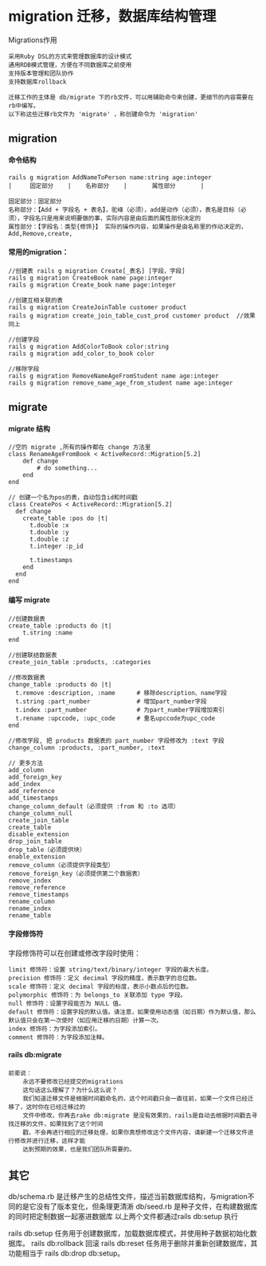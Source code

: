 # migration 迁移，数据库结构管理

Migrations作用

	采用Ruby DSL的方式来管理数据库的设计模式
	通用RDB模式管理，方便在不同数据库之前使用
	支持版本管理和团队协作
	支持数据库rollback

	迁移工作的主体是 db/migrate 下的rb文件，可以用辅助命令来创建，更细节的内容需要在rb中编写。
	以下称这些迁移rb文件为 'migrate' ，称创建命令为 'migration'


## migration 

#### 命令结构

	rails g migration AddNameToPerson name:string age:integer
	|     固定部分    |    名称部分    |       属性部分       |

	固定部分：固定部分
	名称部分：【Add + 字段名 + 表名】，驼峰（必须），add是动作（必须），表名是目标（必须），字段名只是用来说明要做的事，实际内容是由后面的属性部份决定的
	属性部分：【字段名：类型{修饰}】 实际的操作内容，如果操作是由名称里的作动决定的，Add,Remove,create,

#### 常用的migration：
	
	//创建表 rails g migration Create[_表名] [字段，字段]
	rails g migration CreateBook name page:integer
	rails g migration Create_book name page:integer

	//创建互相关联的表
	rails g migration CreateJoinTable customer product
	rails g migration create_join_table_cust_prod customer product	//效果同上

	//创建字段
	rails g migration AddColorToBook color:string
	rails g migration add_color_to_book color

	//移除字段
	rails g migration RemoveNameAgeFromStudent name age:integer
	rails g migration remove_name_age_from_student name age:integer

## migrate

#### migrate 结构
	
	//空的 migrate ,所有的操作都在 change 方法里
	class RenameAgeFromBook < ActiveRecord::Migration[5.2]
		def change
			# do something...
		end
	end
	
	// 创建一个名为pos的表，自动包含id和时间戳
	class CreatePos < ActiveRecord::Migration[5.2]
	  def change
	    create_table :pos do |t|
	      t.double :x
	      t.double :y
	      t.double :z
	      t.integer :p_id

	      t.timestamps
	    end
	  end
	end	

#### 编写 migrate
	
	//创建数据表
	create_table :products do |t|
		t.string :name
	end

	//创建联结数据表
	create_join_table :products, :categories

	//修改数据表
	change_table :products do |t|
	  t.remove :description, :name 		# 移除description、name字段
	  t.string :part_number				# 增加part_number字段
	  t.index :part_number				# 为part_number字段增加索引
	  t.rename :upccode, :upc_code		# 重名upccode为upc_code
	end	

	//修改字段, 把 products 数据表的 part_number 字段修改为 :text 字段
	change_column :products, :part_number, :text

	// 更多方法
	add_column
	add_foreign_key
	add_index
	add_reference
	add_timestamps
	change_column_default（必须提供 :from 和 :to 选项）
	change_column_null
	create_join_table
	create_table
	disable_extension
	drop_join_table
	drop_table（必须提供块）
	enable_extension
	remove_column（必须提供字段类型）
	remove_foreign_key（必须提供第二个数据表）
	remove_index
	remove_reference
	remove_timestamps
	rename_column
	rename_index
	rename_table

#### 字段修饰符

字段修饰符可以在创建或修改字段时使用：

	limit 修饰符：设置 string/text/binary/integer 字段的最大长度。
	precision 修饰符：定义 decimal 字段的精度，表示数字的总位数。
	scale 修饰符：定义 decimal 字段的标度，表示小数点后的位数。
	polymorphic 修饰符：为 belongs_to 关联添加 type 字段。
	null 修饰符：设置字段能否为 NULL 值。
	default 修饰符：设置字段的默认值。请注意，如果使用动态值（如日期）作为默认值，那么默认值只会在第一次使时（如应用迁移的日期）计算一次。
	index 修饰符：为字段添加索引。
	comment 修饰符：为字段添加注释。

#### rails db:migrate

	前辈说：
		永远不要修改已经提交的migrations
		这句话这么理解了？为什么这么说？
		我们知道迁移文件是根据时间戳命名的，这个时间戳只会一直往前，如果一个文件已经迁移了，这时你在已经迁移过的
		文件中修改，你再去rake db:migrate 是没有效果的，rails是自动去根据时间戳去寻找迁移的文件，如果找到了这个时间
		戳，不会再进行相应的迁移处理，如果你真想修改这个文件内容，请新建一个迁移文件进行修改并进行迁移，这样才能
		达到预期的效果，也是我们团队所需要的。





## 其它

db/schema.rb 是迁移产生的总结性文件，描述当前数据库结构，与migration不同的是它没有了版本变化，但条理更清淅
db/seed.rb 是种子文件，在构建数据库的同时把定制数据一起塞进数据库
以上两个文件都通过rails db:setup 执行

rails db:setup 任务用于创建数据库，加载数据库模式，并使用种子数据初始化数据库。
rails db:rollback 回滚
rails db:reset 任务用于删除并重新创建数据库，其功能相当于 rails db:drop db:setup。